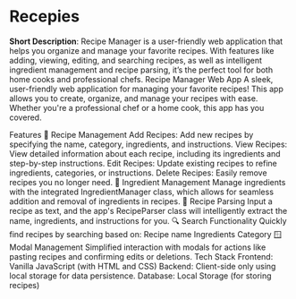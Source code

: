 # Recepies
**Short Description**:   Recipe Manager is a user-friendly web application that helps you organize and manage your favorite recipes. With features like adding, viewing, editing, and searching recipes, as well as intelligent ingredient management and recipe parsing, it’s the perfect tool for both home cooks and professional chefs.
Recipe Manager Web App
A sleek, user-friendly web application for managing your favorite recipes! This app allows you to create, organize, and manage your recipes with ease. Whether you're a professional chef or a home cook, this app has you covered.

Features
🍴 Recipe Management
Add Recipes: Add new recipes by specifying the name, category, ingredients, and instructions.
View Recipes: View detailed information about each recipe, including its ingredients and step-by-step instructions.
Edit Recipes: Update existing recipes to refine ingredients, categories, or instructions.
Delete Recipes: Easily remove recipes you no longer need.
🥗 Ingredient Management
Manage ingredients with the integrated IngredientManager class, which allows for seamless addition and removal of ingredients in recipes.
📖 Recipe Parsing
Input a recipe as text, and the app's RecipeParser class will intelligently extract the name, ingredients, and instructions for you.
🔍 Search Functionality
Quickly find recipes by searching based on:
Recipe name
Ingredients
Category
🪟 Modal Management
Simplified interaction with modals for actions like pasting recipes and confirming edits or deletions.
Tech Stack
Frontend: Vanilla JavaScript (with HTML and CSS)
Backend: Client-side only using local storage for data persistence.
Database: Local Storage (for storing recipes)
